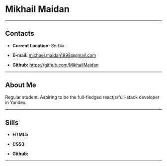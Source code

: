 # Mikhail Maidan

---

## Contacts

- **Current Location:** Serbia
* **E-mail:** michael.maidan1998@gmail.com
+ **Github:** https://github.com/MikhailMaidan
---


## About Me

Regular student. Aspiring to be the full-fledged reactjs/full-stack developer in Yandex.

---

## Sills

- **HTML5** 
* **CSS3** 
+ **Github:** 

---



